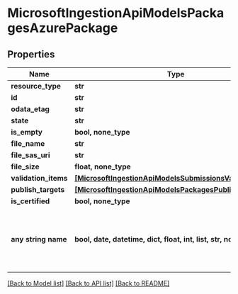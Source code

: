 # MicrosoftIngestionApiModelsPackagesAzurePackage


## Properties
Name | Type | Description | Notes
------------ | ------------- | ------------- | -------------
**resource_type** | **str** |  | [optional] 
**id** | **str** |  | [optional] 
**odata_etag** | **str** |  | [optional] 
**state** | **str** |  | [optional] 
**is_empty** | **bool, none_type** |  | [optional] 
**file_name** | **str** |  | [optional] 
**file_sas_uri** | **str** |  | [optional] 
**file_size** | **float, none_type** |  | [optional] 
**validation_items** | [**[MicrosoftIngestionApiModelsSubmissionsValidationItem]**](MicrosoftIngestionApiModelsSubmissionsValidationItem.md) |  | [optional] 
**publish_targets** | [**[MicrosoftIngestionApiModelsPackagesPublishTarget]**](MicrosoftIngestionApiModelsPackagesPublishTarget.md) |  | [optional] 
**is_certified** | **bool, none_type** |  | [optional] 
**any string name** | **bool, date, datetime, dict, float, int, list, str, none_type** | any string name can be used but the value must be the correct type | [optional]

[[Back to Model list]](../README.md#documentation-for-models) [[Back to API list]](../README.md#documentation-for-api-endpoints) [[Back to README]](../README.md)



